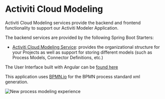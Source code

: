 # Activiti Cloud Modeling

Activiti Cloud Modeling services provide the backend and frontend functionality to support our Activiti Modeler Application.

The backend services are provided by the following Spring Boot Starters:

* [Activiti Cloud Modeling Service](https://github.com/Activiti/activiti-cloud-modeling-service): provides the organizational structure for your Projects as well as support for storing different models (such as Process Models, Connector Definitions, etc.)

The User Interface built with Angular can be [found here](https://github.com/activiti/activiti-modeling-app)

This application uses [BPMN.io](http://bpmn.io) for the BPMN process standard xml generation.

![New process modeling experience](../.gitbook/assets/screenshot-2018-12-21-at-15.13.44.png)
